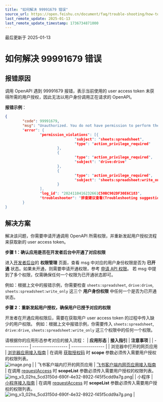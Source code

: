 ```yaml
---
title: "如何解决 99991679 错误"
source_url: https://open.feishu.cn/document/faq/trouble-shooting/how-to-resolve-error-99991679
last_remote_update: 2025-01-13
last_remote_update_timestamp: 1736734871000
---
```

最后更新于 2025-01-13

# 如何解决 99991679 错误

## 报错原因

调用 OpenAPI 遇到 99991679 报错，表示当前使用的 user access token 未获得所需的用户授权，因此无法以用户身份调用正在请求的 OpenAPI。

**报错示例**：

```JSON
{
        "code": 99991679,
        "msg": "Unauthorized. You do not have permission to perform the requested operation on the resource. Please request user re-authorization and try again. required one of these privileges: [sheets:spreadsheet, drive:drive, sheets:spreadsheet:write_only].应用未获取所需的用户授权：[sheets:spreadsheet, drive:drive, sheets:spreadsheet:write_only],
        "error": {
                "permission_violations": [{
                                "subject": "sheets:spreadsheet",
                                "type": "action_privilege_required"
                        },
                        {
                                "type": "action_privilege_required",
                                "subject": "drive:drive"
                        },
                        {
                                "type": "action_privilege_required",
                                "subject": "sheets:spreadsheet:write_only"
                        }
                ],
                "log_id": "2024110416232661C50BC902DF30E6C183",
                "troubleshooter": "排查建议查看(Troubleshooting suggestions): https://open.feishu.cn/search?from=openapi&log_id=2024110416232661C50BC902DF30E61234&code=99991679&method_id=7088555130824867868"
        }
}
```

## 解决方案

解决该问题，你需要申请开通调用 OpenAPI 所需权限，并重新发起用户授权流程来获取新的 user access token。

**步骤 1：确认应用是否在开发者后台中开通了对应权限**

进入[开发者后台](https://open.feishu.cn/app)的 **权限管理** 页面，查看 msg 中对应的用户身份权限是否为 **已开通** 状态。如果未开通，则需要申请开通权限，参考 [申请 API 权限](https://open.larkoffice.com/document/ukTMukTMukTM/uQjN3QjL0YzN04CN2cDN)。
若 msg 中提到了多个权限，仅需确保任何一个权限为已开通状态即可。

例如：根据上文中的报错示例，你需要检查 `sheets:spreadsheet`, `drive:drive`, `sheets:spreadsheet:write_only` 这三个 **用户身份权限** 中任何一个是否为已开通状态。

**步骤 2：重新发起用户授权，确保用户已授予对应的权限**

开发者在开通应用权限后，需要在获取用户 user access token 的过程中传入缺少的用户权限。
例如：根据上文中报错示例，你需要传入 `sheets:spreadsheet`, `drive:drive`, `sheets:spreadsheet:write_only` 这三个权限中的任何一个权限。

请根据你的应用形态参考对应的接入流程：
| **应用形态**      | **接入指引** |  **注意事项**                  |
| ------------- | ------------------ | ----------------- |
| 浏览器中打开的网页应用     | [浏览器应用接入指南](https://open.feishu.cn/document/common-capabilities/sso/web-application-end-user-consent/guide)  | 在调用 [获取授权码](https://open.feishu.cn/document/common-capabilities/sso/api/obtain-oauth-code) 时 **scope** 参数必须传入需要用户授权的权限列表。<br> ![image.png](https://sf3-cn.feishucdn.com/obj/open-platform-opendoc/c8dcaccf0c705e4cf55230268f1cddc6_uMlIdj5VjU.png?height=710&lazyload=true&maxWidth=350&width=1826)  |
| 飞书客户端内打开的网页应用 | [飞书客户端内网页应用接入指南](https://open.feishu.cn/document/uYjL24iN/uMTMuMTMuMTM/development-guide/webapp-incremental-authorization-access-guide) | 在调用 [requestAccess](https://open.feishu.cn/document/uYjL24iN/uUzMuUzMuUzM/requestaccess) 时 **scopeList** 参数必须传入需要用户授权的权限列表。<br> ![img_v3_02hs_5cd3150d-690f-4e32-8922-f45f5cdd9a7g.png](https://sf3-cn.feishucdn.com/obj/open-platform-opendoc/c47e502bda671dbd785d8f18ee9fef8e_XornCDS5A2.png?height=310&lazyload=true&maxWidth=350&width=1808)|
| 小程序           | [小程序接入指南](https://open.feishu.cn/document/uYjL24iN/ukzMzUjL5MzM14SOzMTN/gadget-incremental-authorization-access-guide)    | 在调用 [requestAccess](https://open.feishu.cn/document/uYjL24iN/uUzMuUzMuUzM/requestaccess) 时 **scopeList** 参数必须传入需要用户授权的权限列表。<br> ![img_v3_02hs_5cd3150d-690f-4e32-8922-f45f5cdd9a7g.png](https://sf3-cn.feishucdn.com/obj/open-platform-opendoc/c47e502bda671dbd785d8f18ee9fef8e_XornCDS5A2.png?height=310&lazyload=true&maxWidth=350&width=1808) |

